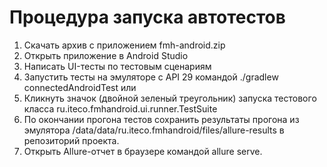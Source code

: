 # Процедура запуска автотестов
1. Скачать архив с приложением fmh-android.zip
2. Открыть приложение в Android Studio
3. Написать UI-тесты по тестовым сценариям
4. Запустить тесты на эмуляторе с API 29 командой ./gradlew connectedAndroidTest
или
5. Кликнуть значок (двойной зеленый треугольник) запуска тестового класса ru.iteco.fmhandroid.ui.runner.TestSuite
6. По окончании прогона тестов сохранить результаты прогона из эмулятора /data/data/ru.iteco.fmhandroid/files/allure-results в репозиторий проекта.
7. Открыть Allure-отчет в браузере командой allure serve.